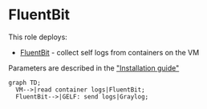 # FluentBit

This role deploys:

* [FluentBit](https://fluentbit.io) - collect self logs from containers on the VM

Parameters are described in the ["Installation guide"](/docs/installation.md#fluentbit)

```mermaid
graph TD;
  VM-->|read container logs|FluentBit;
  FluentBit-->|GELF: send logs|Graylog;
```
